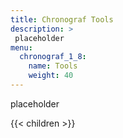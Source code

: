 ```yaml
---
title: Chronograf Tools
description: >
 placeholder
menu:
  chronograf_1_8:
    name: Tools
    weight: 40
---
```


placeholder

{{< children >}}
